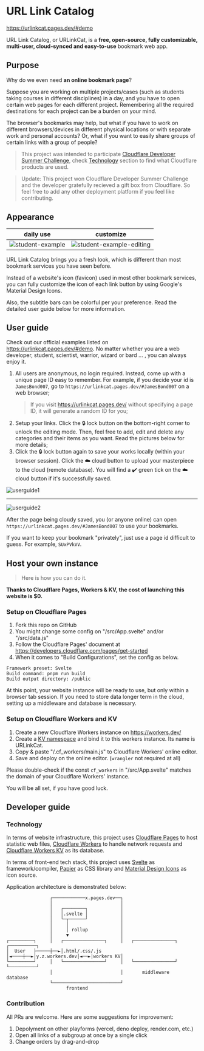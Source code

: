 # URL Link Catalog

https://urlinkcat.pages.dev/#demo

URL Link Catalog, or URLinkCat, is a **free, open-source, fully customizable, multi-user, cloud-synced and easy-to-use** bookmark web app.

## Purpose

Why do we even need **an online bookmark page**?

Suppose you are working on multiple projects/cases (such as students taking courses in different disciplines) in a day, and you have to open certain web pages for each different project. Remembering all the required destinations for each project can be a burden on your mind.

The browser's bookmarks may help, but what if you have to work on different browsers/devices in different physical locations or with separate work and personal accounts? Or, what if you want to easily share groups of certain links with a group of people?

> This project was intended to participate [Cloudflare Developer Summer Challenge](https://challenge.developers.cloudflare.com/), check [Technology](#Technology) section to find what Cloudflare products are used.

> Update: This project won Cloudflare Developer Summer Challenge and the developer gratefully recieved a gift box from Cloudflare. So feel free to add any other deployment platform if you feel like contributing.

## Appearance

| daily use                                                                                                                | customize                                                                                                                        |
| ------------------------------------------------------------------------------------------------------------------------ | -------------------------------------------------------------------------------------------------------------------------------- |
| ![student-example](https://user-images.githubusercontent.com/8279655/138989286-f03b91ea-17fc-4854-9917-912f1b16b841.png) | ![student-example-editing](https://user-images.githubusercontent.com/8279655/138989493-6817babc-b0aa-489e-88ce-12594deb2c5f.png) |

URL Link Catalog brings you a fresh look, which is different than most bookmark services you have seen before.

Instead of a website's icon (favicon) used in most other bookmark services, you can fully customize the icon of each link button by using Google's Material Design Icons.

Also, the subtitle bars can be colorful per your preference. Read the detailed user guide below for more information.

## User guide

Check out our official examples listed on <https://urlinkcat.pages.dev/#demo>. No matter whether you are a web developer, student, scientist, warrior, wizard or bard ... , you can always enjoy it.

1. All users are anonymous, no login required. Instead, come up with a unique page ID easy to remember. For example, if you decide your id is `JamesBond007`, go to `https://urlinkcat.pages.dev/#JamesBond007` on a web browser;
   > If you visit https://urlinkcat.pages.dev/ without specifying a page ID, it will generate a random ID for you;
2. Setup your links. Click the 🔒 lock button on the bottom-right corner to unlock the editing mode. Then, feel free to add, edit and delete any categories and their items as you want. Read the pictures below for more details;
3. Click the 🔒 lock button again to save your works locally (within your browser session). Click the ☁️ cloud button to upload your masterpiece to the cloud (remote database). You will find a ✔️ green tick on the ☁️ cloud button if it's successfully saved.

![userguide1](https://user-images.githubusercontent.com/8279655/138989025-813443b5-5d92-46a8-84c0-9601d4e802da.png)

---

![userguide2](https://user-images.githubusercontent.com/8279655/138989036-0073b6f6-52f6-4dbc-ab6e-080e5529e54b.png)

After the page being cloudy saved, you (or anyone online) can open `https://urlinkcat.pages.dev/#JamesBond007` to use your bookmarks.

If you want to keep your bookmark "privately", just use a page id difficult to guess. For example, `SUxPVkVV`.

## Host your own instance

> Here is how you can do it.

**Thanks to Cloudflare Pages, Workers & KV, the cost of launching this website is $0.**

### Setup on Cloudflare Pages

1. Fork this repo on GitHub
2. You might change some config on "/src/App.svelte" and/or "/src/data.js"
3. Follow the Cloudflare Pages' document at https://developers.cloudflare.com/pages/get-started
4. When it comes to "Build Configurations", set the config as below.

```
Framework preset: Svelte
Build command: pnpm run build
Build output directory: /public
```

At this point, your website instance will be ready to use, but only within a browser tab session. If you need to store data longer term in the cloud, setting up a middleware and database is necessary.

### Setup on Cloudflare Workers and KV

1. Create a new Cloudflare Workers instance on https://workers.dev/
2. Create a [KV namespace](https://developers.cloudflare.com/workers/learning/how-kv-works) and bind it to this workers instance. Its name is URLinkCat.
3. Copy & paste "/.cf_workers/main.js" to Cloudflare Workers' online editor.
4. Save and deploy on the online editor. (`wrangler` not required at all)

Please double-check if the const `cf_workers` in "/src/App.svelte" matches the domain of your Cloudflare Workers' instance.

You will be all set, if you have good luck.

## Developer guide

### Technology

In terms of website infrastructure, this project uses [Cloudflare Pages](https://pages.dev) to host statistic web files, [Cloudflare Workers](https://workers.dev) to handle network requests and [Cloudflare Workers KV](https://workers.dev) as its database.

In terms of front-end tech stack, this project uses [Svelte](https://svelte.dev) as framework/compiler, [Papier](http://gugel.io/papier/) as CSS library and [Material Design Icons](https://fonts.google.com/icons) as icon source.

Application architecture is demonstrated below:

```
                ┌────────────x.pages.dev──┐
                │                         │
                │   ┌────────┐            │
                │   │.svelte │            │
                │   └─┬──────┘            │
                │     │                   │
                │     │ rollup            │
                │     ▼                   │
┌─────────┐     │   ┌───────────────┐     │   ┌───────────────┐    ┌──────────┐
│  User   ├─────┼──►│.html/.css/.js │◄────┼──►│y.z.workers.dev│◄──►│workers KV│
└─────────┘     │   └───────────────┘     │   └───────────────┘    └──────────┘
                │                         │       middleware         database
                └─────────────────────────┘
                      frontend
```

### Contribution

All PRs are welcome. Here are some suggestions for improvement:

1. Depolyment on other playforms (vercel, deno deploy, render.com, etc.)
2. Open all links of a subgroup at once by a single click
3. Change orders by drag-and-drop
